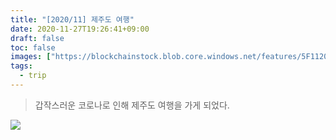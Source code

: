 ```yaml
---
title: "[2020/11] 제주도 여행"
date: 2020-11-27T19:26:41+09:00
draft: false
toc: false
images: ["https://blockchainstock.blob.core.windows.net/features/5F112006F4089F103895B78090CD2D36E34960F933AA98399DF386359E894ADC.jpg"]
tags:
  - trip
---
```



> 갑작스러운 코로나로 인해 제주도 여행을 가게 되었다.

![]("https://blockchainstock.blob.core.windows.net/features/5F112006F4089F103895B78090CD2D36E34960F933AA98399DF386359E894ADC.jpg")

